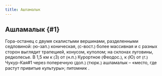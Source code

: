 ```yaml
---
title: Ашламалык
---
```

## Ашламалык {#1}

Гора-останец с двумя скалистыми вершинами, разделенными седловиной: ⦅ю-зап.⦆ коническая, ⦅с-вост.⦆ более массивная и с разных сторон выглядит трапецией, конусом, куполом; на склонах луговины, редколесье. В 1,5 км к ⦅З⦆ от ⦅н.п.⦆ Курортное ⦅Феодос.⦆, к ⦅Ю⦆ от ⦅г.⦆ Чукур-Кая#1 через поперечную ⦅дол.⦆ ⦅тюрк.⦆ ашламалык – «место, где растут привитые культуры»; питомник .
